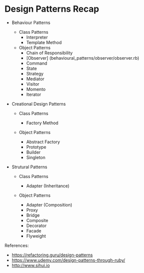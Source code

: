 Design Patterns Recap
======

* Behaviour Patterns
  - Class Patterns
     * Interpreter
     * Template Method
  - Object Patterns
     * Chain of Responsibility
     * [Observer] (behavioural_patterns/observer/observer.rb)
     * Command
     * State
     * Strategy
     * Mediator
     * Visitor
     * Momento
     * Iterator

* Creational Design Patterns
  - Class Patterns
    * Factory Method

  - Object Patterns
    * Abstract Factory
    * Prototype
    * Builder
    * Singleton

* Strutural Patterns
  - Class Patterns
    * Adapter (Inheritance)

  - Object Patterns
    * Adapter (Composition)
    * Proxy
    * Bridge
    * Composite
    * Decorator
    * Facade
    * Flyweight

References:

* https://refactoring.guru/design-patterns
* https://www.udemy.com/design-patterns-through-ruby/
* http://www.sihui.io